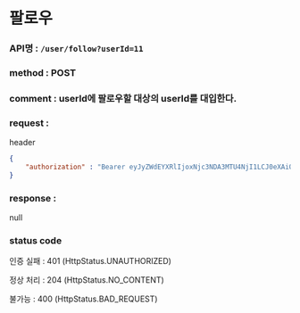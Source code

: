 # 팔로우
### API명 : `/user/follow?userId=11`

### method : POST

### comment : userId에 팔로우할 대상의 userId를 대입한다.

### request :
header
~~~json
{
    "authorization" : "Bearer eyJyZWdEYXRlIjoxNjc3NDA3MTU4NjI1LCJ0eXAiOiJKV1QiLCJhbGciOiJIUzM4NCJ9.eyJ1c2VyTnVtIjoxMiwibmlja05hbWUiOiJBbnRlbkEiLCJsb2dpblRpbWUiOiIyMDIzLTAyLTI2IDE5OjI1OjU4IiwiZXhwIjoxNzA4OTQzMTU4fQ.h8LR2kbL890H3nKALp63BpLQL79xSmBsaPMxXcGCxjA02A7E9cO-k_kKt-7OrnKl"
}
~~~

### response :
null

### status code
인증 실패 : 401 (HttpStatus.UNAUTHORIZED)

정상 처리 : 204 (HttpStatus.NO_CONTENT)

불가능 : 400 (HttpStatus.BAD_REQUEST)